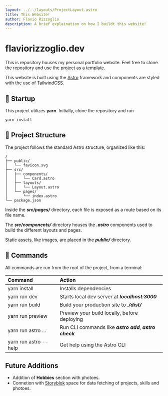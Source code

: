 ```yaml
---
layout: ../../layouts/ProjectLayout.astro
title: This Website!
author: Flavio Rizzoglio
description: A brief explaination on how I buildt this website!
---
```


# flaviorizzoglio.dev

This is repository houses my personal portfolio website. Feel free to clone the repository and use the project as a template.

This website is built using the [Astro](https://astro.build/) framework and components are styled with the use of [TailwindCSS](https://tailwindcss.com/).

## 🚀 Startup

This project utilizes **yarn**. Initially, clone the repository and run

```
yarn install
```

## 🧱 Project Structure

The project follows the standard Astro structure, organized like this:

```
/
├── public/
│   └── favicon.svg
├── src/
│   ├── components/
│   │   └── Card.astro
│   ├── layouts/
│   │   └── Layout.astro
│   └── pages/
│       └── index.astro
└── package.json
```

Inside the _**src/pages/**_ directory, each file is exposed as a route based on its file name.

The _**src/components/**_ directory houses the _**.astro**_ components used to build the different layouts and pages.

Static assets, like images, are placed in the _**public/**_ directory.

## 🧞 Commands

All commands are run from the root of the project, from a terminal:

| Command               | Action                                                   |
| :-------------------- | :------------------------------------------------------- |
| yarn install          | Installs dependencies                                    |
| yarn run dev          | Starts local dev server at _**localhost:3000**_          |
| yarn run build        | Build your production site to _**./dist/**_              |
| yarn run preview      | Preview your build locally, before deploying             |
| yarn run astro ...    | Run CLI commands like _**astro add**_, _**astro check**_ |
| yarn run astro --help | Get help using the Astro CLI                             |

## Future Additions

- Addition of **Hobbies** section with photoes.
- Connetion with [Storyblok](https://www.storyblok.com/) space for data fetching of projects, skills and photoes.
